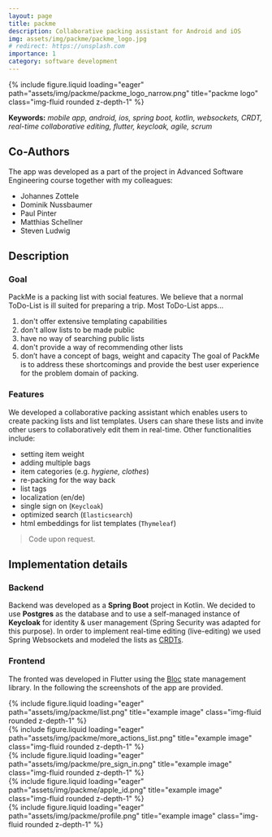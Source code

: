 ```yaml
---
layout: page
title: packme
description: Collaborative packing assistant for Android and iOS
img: assets/img/packme/packme_logo.jpg
# redirect: https://unsplash.com
importance: 1
category: software development
---
```


<div class="row">
    <div class="col-sm mt-3 mt-md-0">
        {% include figure.liquid loading="eager" path="assets/img/packme/packme_logo_narrow.png" title="packme logo" class="img-fluid rounded z-depth-1" %}
    </div>
</div>

**Keywords:** *mobile app, android, ios, spring boot, kotlin, websockets, CRDT, real-time collaborative editing, flutter, keycloak, agile, scrum*

## Co-Authors

The app was developed as a part of the project in Advanced Software Engineering course together with my colleagues:
- Johannes Zottele
- Dominik Nussbaumer
- Paul Pinter
- Matthias Schellner
- Steven Ludwig

## Description

### Goal

PackMe is a packing list with social features. We believe that a normal ToDo-List is ill suited for preparing a trip.
Most ToDo-List apps...
1. don't offer extensive templating capabilities
2. don't allow lists to be made public
3. have no way of searching public lists
4. don't provide a way of recommending other lists
5. don’t have a concept of bags, weight and capacity
The goal of PackMe is to address these shortcomings and provide the best user experience for the problem domain of packing.

### Features

We developed a collaborative packing assistant which enables users to create packing lists and list templates. Users can share these lists and invite other users to collaboratively edit them in real-time. Other functionalities include:
- setting item weight
- adding multiple bags
- item categories (e.g. *hygiene, clothes*)
- re-packing for the way back
- list tags
- localization (en/de)
- single sign on (`Keycloak`)
- optimized search (`Elasticsearch`)
- html embeddings for list templates (`Thymeleaf`)

> Code upon request.

## Implementation details

### Backend

Backend was developed as a **Spring Boot** project in Kotlin. We decided to use **Postgres** as the database and to use a self-managed instance of **Keycloak** for identity & user management (Spring Security was adapted for this purpose). In order to implement real-time editing (live-editing) we used Spring Websockets and modeled the lists as [CRDTs](https://en.wikipedia.org/wiki/Conflict-free_replicated_data_type).


### Frontend

The fronted was developed in Flutter using the [Bloc](https://bloclibrary.dev/) state management library. In the following the screenshots of the app are provided.


<div class="row">
    <div class="col-sm mt-3 mt-md-0">
        {% include figure.liquid loading="eager" path="assets/img/packme/list.png" title="example image" class="img-fluid rounded z-depth-1" %}
    </div>
    <div class="col-sm mt-3 mt-md-0">
        {% include figure.liquid loading="eager" path="assets/img/packme/more_actions_list.png" title="example image" class="img-fluid rounded z-depth-1" %}
    </div>
</div>

<div class="row">
    <div class="col-sm mt-3 mt-md-0">
        {% include figure.liquid loading="eager" path="assets/img/packme/pre_sign_in.png" title="example image" class="img-fluid rounded z-depth-1" %}
    </div>
    <div class="col-sm mt-3 mt-md-0">
        {% include figure.liquid loading="eager" path="assets/img/packme/apple_id.png" title="example image" class="img-fluid rounded z-depth-1" %}
    </div>
    <div class="col-sm mt-3 mt-md-0">
        {% include figure.liquid loading="eager" path="assets/img/packme/profile.png" title="example image" class="img-fluid rounded z-depth-1" %}
    </div>
</div>





